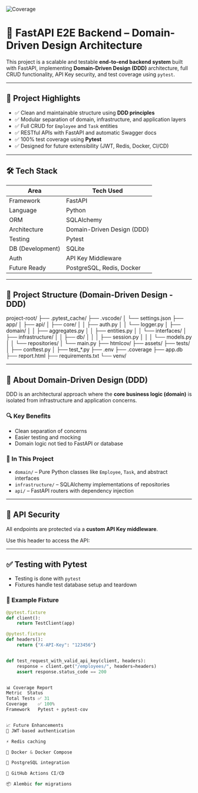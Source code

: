 ![Coverage](https://img.shields.io/badge/Coverage-100%25-brightgreen)


# 🚀 FastAPI E2E Backend – Domain-Driven Design Architecture

This project is a scalable and testable **end-to-end backend system** built with FastAPI, implementing **Domain-Driven Design (DDD)** architecture, full CRUD functionality, API Key security, and test coverage using `pytest`.

---

## 🧱 Project Highlights

- ✅ Clean and maintainable structure using **DDD principles**
- ✅ Modular separation of domain, infrastructure, and application layers
- ✅ Full CRUD for `Employee` and `Task` entities
- ✅ RESTful APIs with FastAPI and automatic Swagger docs
- ✅ 100% test coverage using **Pytest**
- ✅ Designed for future extensibility (JWT, Redis, Docker, CI/CD)

---

## 🛠️ Tech Stack

| Area               | Tech Used                  |
|--------------------|----------------------------|
| Framework          | FastAPI                    |
| Language           | Python                     |
| ORM                | SQLAlchemy                 |
| Architecture       | Domain-Driven Design (DDD) |
| Testing            | Pytest                     |
| DB (Development)   | SQLite                     |
| Auth               | API Key Middleware         |
| Future Ready       | PostgreSQL, Redis, Docker  |

---

## 📁 Project Structure (Domain-Driven Design - DDD)

project-root/
├── .pytest_cache/
├── .vscode/
│ └── settings.json
├── app/
│ ├── api/
│ ├── core/
│ │ ├── auth.py
│ │ └── logger.py
│ ├── domain/
│ │ ├── aggregates.py
│ │ ├── entities.py
│ │ └── interfaces/
│ ├── infrastructure/
│ │ ├── db/
│ │ │ ├── session.py
│ │ │ └── models.py
│ │ └── repositories/
│ └── main.py
├── htmlcov/
├── assets/
├── tests/
│ ├── conftest.py
│ ├── test_*.py
├── .env
├── .coverage
├── app.db
├── report.html
├── requirements.txt
└── venv/




---

## 🧠 About Domain-Driven Design (DDD)

DDD is an architectural approach where the **core business logic (domain)** is isolated from infrastructure and application concerns.

### 🔍 Key Benefits

- Clean separation of concerns
- Easier testing and mocking
- Domain logic not tied to FastAPI or database

### 🧩 In This Project

- `domain/` – Pure Python classes like `Employee`, `Task`, and abstract interfaces
- `infrastructure/` – SQLAlchemy implementations of repositories
- `api/` – FastAPI routers with dependency injection

---

## 🔐 API Security

All endpoints are protected via a **custom API Key middleware**.

Use this header to access the API:


---

## ✅ Testing with Pytest

- Testing is done with `pytest`
- Fixtures handle test database setup and teardown

### 🧪 Example Fixture

```python
@pytest.fixture
def client():
    return TestClient(app)

@pytest.fixture
def headers():
    return {"X-API-Key": "123456"}


def test_request_with_valid_api_key(client, headers):
    response = client.get("/employees/", headers=headers)
    assert response.status_code == 200


📊 Coverage Report
Metric	Status
Total Tests	✅ 31
Coverage	✅ 100%
Framework	Pytest + pytest-cov


📈 Future Enhancements
🔑 JWT-based authentication

⚡ Redis caching

🐳 Docker & Docker Compose

🐘 PostgreSQL integration

🔁 GitHub Actions CI/CD

📦 Alembic for migrations
